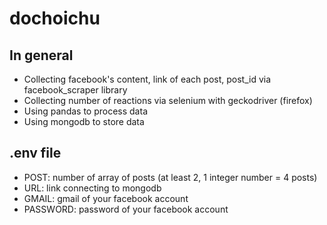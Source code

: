 # dochoichu

## In general
- Collecting facebook's content, link of each post, post_id via facebook_scraper library
- Collecting number of reactions via selenium with geckodriver (firefox)
- Using pandas to process data
- Using mongodb to store data

## .env file
- POST: number of array of posts (at least 2, 1 integer number = 4 posts)
- URL: link connecting to mongodb
- GMAIL: gmail of your facebook account
- PASSWORD: password of your facebook account

